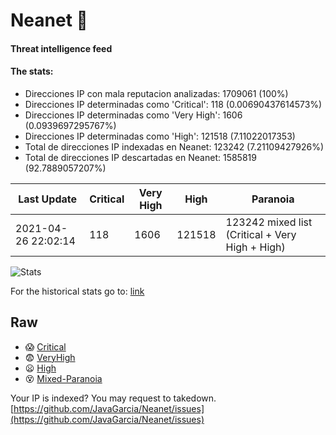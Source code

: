 # Neanet :hocho:
#### Threat intelligence feed
#### The stats:

- Direcciones IP con mala reputacion analizadas: 1709061 (100%)
- Direcciones IP determinadas como 'Critical':  118 (0.00690437614573%)
- Direcciones IP determinadas como 'Very High':  1606 (0.0939697295767%)
- Direcciones IP determinadas como 'High':  121518 (7.11022017353)
- Total de direcciones IP indexadas en Neanet:  123242 (7.21109427926%)
- Total de direcciones IP descartadas en Neanet:  1585819 (92.7889057207%)

| Last Update | Critical | Very High | High | Paranoia |
| --- | --- | --- | --- | --- |
| 2021-04-26 22:02:14 | 118 | 1606 | 121518 | 123242 mixed list (Critical + Very High + High)|

![Stats](https://docs.google.com/spreadsheets/d/e/2PACX-1vSnaNMIXVabIpDJjufMlzH7poXnshF3mgd8Is1g9ytUEzVsP5my4Trn8f-xkoLLQ38xpL3HtmUexLo6/pubchart?oid=501124687&format=image)

For the historical stats go to: [link](/stats.csv)
## Raw
- :scream: [Critical](https://raw.githubusercontent.com/JavaGarcia/Neanet/master/blacklists/neanet_critical.txt)
- :fearful: [VeryHigh](https://raw.githubusercontent.com/JavaGarcia/Neanet/master/blacklists/neanet_veryHigh.txtt)
- :frowning: [High](https://raw.githubusercontent.com/JavaGarcia/Neanet/master/blacklists/neanet_high.txt)
- :dizzy_face: [Mixed-Paranoia](https://raw.githubusercontent.com/JavaGarcia/Neanet/master/blacklists/neanet_all.txt)


Your IP is indexed? You may request to takedown. [https://github.com/JavaGarcia/Neanet/issues](https://github.com/JavaGarcia/Neanet/issues)
























































































































































































































































































































































































































































































































































































































































































































































































































































































































































































































































































































































































































































































































































































































































































































































































































































































































































































































































































































































































































































































































































































































































































































































































































































































































































































































































































































































































































































































































































































































































































































































































































































































































































































































































































































































































































































































































































































































































































































































































































































































































































































































































































































































































































































































































































































































































































































































































































































































































































































































































































































































































































































































































































































































































































































































































































































































































































































































































































































































































































































































































